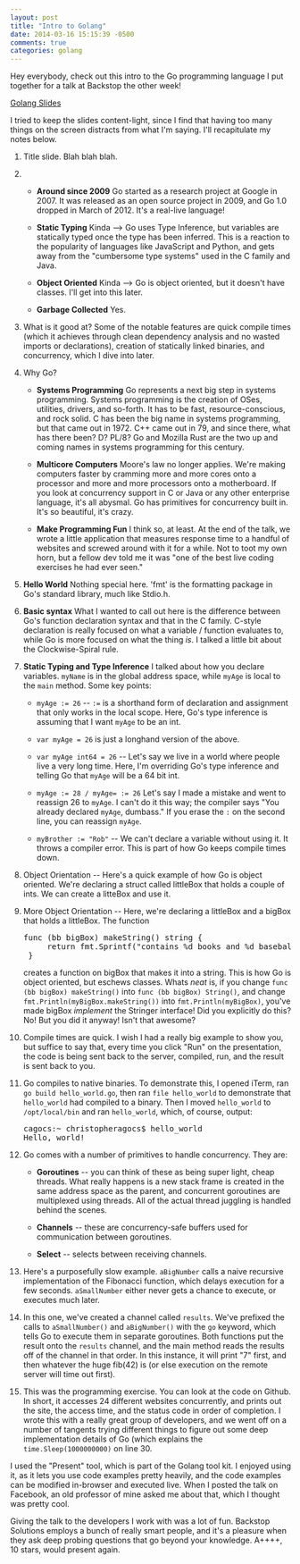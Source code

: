 ```yaml
---
layout: post
title: "Intro to Golang"
date: 2014-03-16 15:15:39 -0500
comments: true
categories: golang
---
```


Hey everybody, check out this intro to the Go programming language I put together for a talk at Backstop the other week!

[Golang Slides](http://go-talks.appspot.com/github.com/camerazn/GolangIntro/golangIntro.slide#1 "Hosted on go-talks.appspot.com")

I tried to keep the slides content-light, since I find that having too many things on the screen distracts from what I'm saying. I'll recapitulate my notes below.

1. Title slide. Blah blah blah.
2. 
	- **Around since 2009** 
Go started as a research project at Google in 2007. It was released as an open source project in 2009, and Go 1.0 dropped in March of 2012. It's a real-live language!

	- **Static Typing** 
Kinda --> Go uses Type Inference, but variables are statically typed once the type has been inferred. This is a reaction to the popularity of languages like JavaScript and Python, and gets away from the "cumbersome type systems" used in the C family and Java.

	- **Object Oriented**
Kinda --> Go is object oriented, but it doesn't have classes. I'll get into this later.

	- **Garbage Collected**
Yes.

3. What is it good at? Some of the notable features are quick compile times (which it achieves through clean dependency analysis and no wasted imports or declarations), creation of statically linked binaries, and concurrency, which I dive into later.

4. Why Go?
 	- **Systems Programming** Go represents a next big step in systems programming. Systems programming is the creation of OSes, utilities, drivers, and so-forth. It has to be fast, resource-conscious, and rock solid. C has been the big name in systems programming, but that came out in 1972. C++ came out in 79, and since there, what has there been? D? PL/8? Go and Mozilla Rust are the two up and coming names in systems programming for this century.

	- **Multicore Computers** Moore's law no longer applies. We're making computers faster by cramming more and more cores onto a processor and more and more processors onto a motherboard. If you look at concurrency support in C or Java or any other enterprise language, it's all abysmal. Go has primitives for concurrency built in. It's so beautiful, it's crazy.

	- **Make Programming Fun** I think so, at least. At the end of the talk, we wrote a little application that measures response time to a handful of websites and screwed around with it for a while. Not to toot my own horn, but a fellow dev told me it was "one of the best live coding exercises he had ever seen."

5. **Hello World** Nothing special here. 'fmt' is the formatting package in Go's standard library, much like Stdio.h.

6. **Basic syntax** What I wanted to call out here is the difference between Go's function declaration syntax and that in the C family. C-style declaration is really focused on what a variable / function evaluates to, while Go is more focused on what the thing *is*. I talked a little bit about the Clockwise-Spiral rule.

7. **Static Typing and Type Inference** I talked about how you declare variables. `myName` is in the global address space, while `myAge` is local to the `main` method. Some key points:

	- `myAge := 26` -- `:=` is a shorthand form of declaration and assignment that only works in the local scope. Here, Go's type inference is assuming that I want `myAge` to be an int.

	- `var myAge = 26` is just a longhand version of the above.

	- `var myAge int64 = 26` -- Let's say we live in a world where people live a very long time. Here, I'm overriding Go's type inference and telling Go that `myAge` will be a 64 bit int.

	- `myAge := 28 / myAge= := 26` Let's say I made a mistake and went to reassign 26 to `myAge`. I can't do it this way; the compiler says "You already declared `myAge`, dumbass." If you erase the `:` on the  second line, you can reassign `myAge`.

	- `myBrother := "Rob"` -- We can't declare a variable without using it. It throws a compiler error. This is part of how Go keeps compile times down.

8. Object Orientation -- Here's a quick example of how Go is object oriented. We're declaring a struct called littleBox that holds a couple of ints. We can create a litteBox and use it.

9. More Object Orientation -- Here, we're declaring a littleBox and a bigBox that holds a littleBox. The function

	<pre>func (bb bigBox) makeString() string {
		return fmt.Sprintf("contains %d books and %d baseball cards", bb.numBooks, bb.little.numBaseballCards)
	}</pre>

	creates a function on bigBox that makes it into a string. This is how Go is object oriented, but eschews classes. Whats *neat* is, if you change `func (bb bigBox) makeString()` into `func (bb bigBox) String()`, and change `fmt.Println(myBigBox.makeString())` into `fmt.Println(myBigBox)`, you've made bigBox *implement* the Stringer interface! Did you explicitly do this? No! But you did it anyway! Isn't that awesome?

10. Compile times are quick. I wish I had a really big example to show you, but suffice to say that, every time you click "Run" on the presentation, the code is being sent back to the server, compiled, run, and the result is sent back to you.

11. Go compiles to native binaries. To demonstrate this, I opened iTerm, ran `go build hello_world.go`, then ran `file hello_world` to demonstrate that `hello_world` had compiled to a binary. Then I moved `hello_world` to `/opt/local/bin` and ran `hello_world`, which, of course, output:

	<pre>
	cagocs:~ christopheragocs$ hello_world
	Hello, world!
	</pre>

12. Go comes with a number of primitives to handle concurrency. They are:

	- **Goroutines** -- you can think of these as being super light, cheap threads. What really happens is a new stack frame is created in the same address space as the parent, and concurrent goroutines are multiplexed using threads. All of the actual thread juggling is handled behind the scenes. 

	- **Channels** -- these are concurrency-safe buffers used for communication between goroutines.

	- **Select** -- selects between receiving channels.

13. Here's a purposefully slow example. `aBigNumber` calls a naive recursive implementation of the Fibonacci function, which delays execution for a few seconds. `aSmallNumber` either never gets a chance to execute, or executes much later.

14. In this one, we've created a channel called `results`. We've prefixed the calls to `aSmallNumber()` and `aBigNumber()` with the `go` keyword, which tells Go to execute them in separate goroutines. Both functions put the result onto the `results` channel, and the main method reads the results off of the channel in that order. In this instance, it will print "7" first, and then whatever the huge fib(42) is (or else execution on the remote server will time out first).

15. This was the programming exercise. You can look at the code on Github. In short, it accesses 24 different websites concurrently, and prints out the site, the access time, and the status code in order of completion. I wrote this with a really great group of developers, and we went off on a number of tangents trying different things to figure out some deep implementation details of Go (which explains the `time.Sleep(1000000000)` on line 30.

I used the "Present" tool, which is part of the Golang tool kit. I enjoyed using it, as it lets you use code examples pretty heavily, and the code examples can be modified in-browser and executed live. When I posted the talk on Facebook, an old professor of mine asked me about that, which I thought was pretty cool.

Giving the talk to the developers I work with was a lot of fun. Backstop Solutions employs a bunch of really smart people, and it's a pleasure when they ask deep probing questions that go beyond your knowledge. A++++, 10 stars, would present again.  
